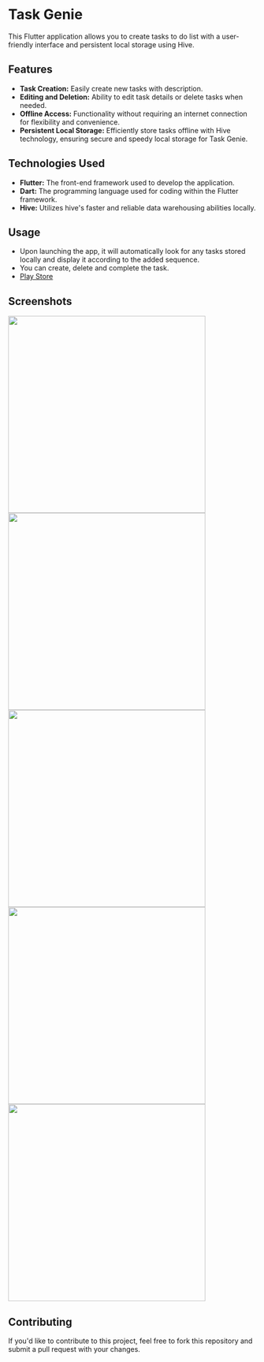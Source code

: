 # Task Genie

This Flutter application allows you to create tasks to do list with a user-friendly interface and persistent local storage using Hive.

## Features

- **Task Creation:** Easily create new tasks with description.
- **Editing and Deletion:** Ability to edit task details or delete tasks when needed.
- **Offline Access:** Functionality without requiring an internet connection for flexibility and convenience.
- **Persistent Local Storage:** Efficiently store tasks offline with Hive technology, ensuring secure and speedy local storage for Task Genie.

## Technologies Used

- **Flutter:** The front-end framework used to develop the application.
- **Dart:** The programming language used for coding within the Flutter framework.
- **Hive:** Utilizes hive's faster and reliable data warehousing abilities locally.


## Usage

- Upon launching the app, it will automatically look for any tasks stored locally and display it according to the added sequence.
- You can create, delete and complete the task.
- [Play Store](https://play.google.com/store/apps/details?id=com.kaizokuapps.taskgenie)

## Screenshots

<img src='https://github.com/Kaizoku01/PayPlan/assets/90988390/9b177245-063e-424d-86a5-e6e7849ab8e8' height=400>
<img src='https://github.com/Kaizoku01/PayPlan/assets/90988390/e7ac3c91-b767-4a49-944a-8ea3273e0e36' height=400>
<img src='https://github.com/Kaizoku01/PayPlan/assets/90988390/d4efeed9-125e-4686-89aa-16cc395932d5' height=400>
<img src='https://github.com/Kaizoku01/PayPlan/assets/90988390/9606ab71-daea-41f7-a710-9a7cf95a1c27' height=400>
<img src='https://github.com/Kaizoku01/PayPlan/assets/90988390/993c8be5-839f-418a-9c68-c134195f1247' height=400>


## Contributing

If you'd like to contribute to this project, feel free to fork this repository and submit a pull request with your changes.
